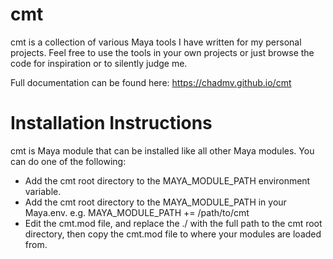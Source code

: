 # cmt
cmt is a collection of various Maya tools I have written for my personal projects.  Feel free to use
the tools in your own projects or just browse the code for inspiration or to silently judge me.

Full documentation can be found here: https://chadmv.github.io/cmt


# Installation Instructions
cmt is Maya module that can be installed like all other Maya modules.  You can do one of the following:

* Add the cmt root directory to the MAYA_MODULE_PATH environment variable.
* Add the cmt root directory to the MAYA_MODULE_PATH in your Maya.env.  e.g.  MAYA_MODULE_PATH += /path/to/cmt
* Edit the cmt.mod file, and replace the ./ with the full path to the cmt root directory, then copy the cmt.mod file to where your modules are loaded from.

